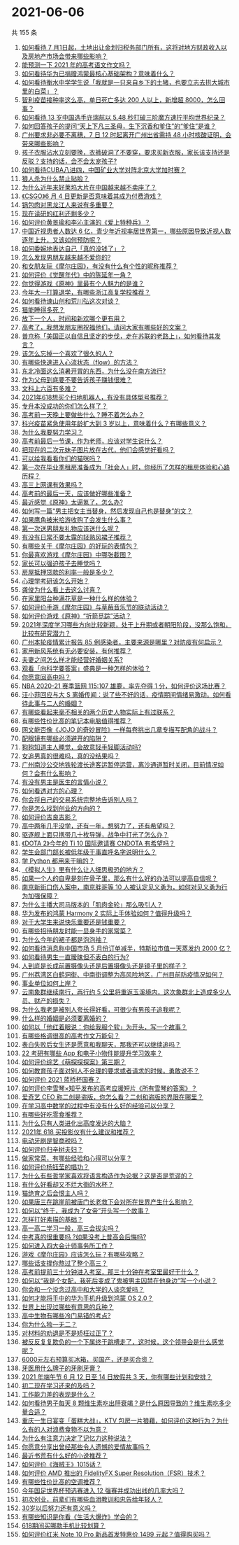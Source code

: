 # 2021-06-06

共 155 条

<!-- BEGIN -->
<!-- 最后更新时间 Sun Jun 06 2021 20:27:21 GMT+0800 (China Standard Time) -->

1. [如何看待 7
   月1日起，土地出让金划归税务部门所有，这将对地方财政收入以及房地产市场会带来哪些影响？](https://www.zhihu.com/question/463323805)
2. [能预测一下 2021 年的高考语文作文吗？](https://www.zhihu.com/question/451864903)
3. [如何看待华为已捐赠鸿蒙最核心基础架构？意味着什么？](https://www.zhihu.com/question/462892378)
4. [如何看待衡水中学学生说「我就是一只来自乡下的土猪，也要立志去拱大城市里的白菜」？](https://www.zhihu.com/question/462345321)
5. [智利疫苗接种率这么高，单日死亡多达 200 人以上，新增超
   8000，怎么回事？](https://www.zhihu.com/question/463115629)
6. [如何看待 13 岁中国选手许瑞航以 5.48
   秒打破三阶魔方速拧平均世界纪录？](https://www.zhihu.com/question/463234557)
7. [如何回答孩子的提问“天上下凡三圣母，生下沉香和爹住”的“爹住”是谁？](https://www.zhihu.com/question/462277776)
8. [广州要求非必要不离穗，7 日 12 时起离开广州出省需持 48
   小时核酸证明，会带来哪些影响？](https://www.zhihu.com/question/463430613)
9. [孩子衣服沾水立刻要换，衣裤破洞了不要穿，要求买新衣服，家长该支持还是反驳？支持的话，会不会太宠孩子?](https://www.zhihu.com/question/459542600)
10. [如何看待CUBA八进四，中国矿业大学对阵北京大学加时赛？](https://www.zhihu.com/question/463306896)
11. [狼人杀为什么禁止贴脸？](https://www.zhihu.com/question/462970840)
12. [为什么近年来好莱坞大片在中国越来越不卖座了？](https://www.zhihu.com/question/268982964)
13. [《CSGO》6 月 4 日更新是否意味着其成为付费游戏？](https://www.zhihu.com/question/463103636)
14. [锅包肉对黑龙江人来说有多重要？](https://www.zhihu.com/question/462784342)
15. [现在读研的红利还剩多少？](https://www.zhihu.com/question/456374240)
16. [如何评价黄景瑜和李沁主演的《爱上特种兵》？](https://www.zhihu.com/question/462601125)
17. [中国近视患者人数达 6
    亿，青少年近视率居世界第一，哪些原因导致近视人数逐年上升，又该如何预防呢？](https://www.zhihu.com/question/463403309)
18. [如何委婉地表达自己「真的没钱了」？](https://www.zhihu.com/question/462984155)
19. [怎么发现男朋友越来越不爱你的?](https://www.zhihu.com/question/417775321)
20. [和女朋友玩《摩尔庄园》，有没有什么有个性的昵称推荐？](https://www.zhihu.com/question/462814720)
21. [如何评价《觉醒年代》中的陈延年一角？](https://www.zhihu.com/question/447307733)
22. [你觉得游戏《原神》里最有个人魅力的是谁？](https://www.zhihu.com/question/462388527)
23. [今年大一打算退学，有哪些浙江高复学校推荐？](https://www.zhihu.com/question/58522765)
24. [如何看待谏山创和荒川弘这次对谈？](https://www.zhihu.com/question/463257259)
25. [猫能睡得多死？](https://www.zhihu.com/question/462536806)
26. [放下一个人，时间和新欢哪个更有用？](https://www.zhihu.com/question/462833975)
27. [高考了，我想发朋友圈祝福他们，请问大家有哪些好的文案？](https://www.zhihu.com/question/405298026)
28. [普京称「美国正以自信且坚定的步伐，走在苏联的老路上」，如何看待其发言？](https://www.zhihu.com/question/463282858)
29. [该怎么忘掉一个喜欢了很久的人？](https://www.zhihu.com/question/461926101)
30. [有哪些快速进入心流状态（flow）的方法？](https://www.zhihu.com/question/20992764)
31. [东北冷面这么消暑开胃的东西，为什么没在南方流行?](https://www.zhihu.com/question/462700732)
32. [作为父母到底要不要告诉孩子赚钱很难？](https://www.zhihu.com/question/461239979)
33. [文科上六百有多难？](https://www.zhihu.com/question/350905229)
34. [2021年618想买个扫地机器人，有没有具体型号推荐？](https://www.zhihu.com/question/397698378)
35. [专升本没成功的你们怎么样了？](https://www.zhihu.com/question/460210637)
36. [高考前一天晚上要做些什么？睡不着怎么办？](https://www.zhihu.com/question/458722775)
37. [科兴疫苗紧急使用年龄扩大到 3 岁以上，意味着什么？有哪些意义？](https://www.zhihu.com/question/463239638)
38. [为什么我要努力学习？](https://www.zhihu.com/question/462192669)
39. [高考前最后一节课，作为老师，应该对学生说什么？](https://www.zhihu.com/question/462695709)
40. [把现在的二次元妹子图片放在古代，他们会感觉好看吗？](https://www.zhihu.com/question/462903907)
41. [可以给我看看你们的猫咪吗？](https://www.zhihu.com/question/462824843)
42. [第一次在毕业季租房准备成为「社会人」时，你经历了怎样的租房体验和心路历程？](https://www.zhihu.com/question/461693068)
43. [高三上网课有效果吗？](https://www.zhihu.com/question/309967841)
44. [高考前的最后一天，应该做好哪些准备？](https://www.zhihu.com/question/463408596)
45. [最近感觉《原神》太逼氪了，怎么办?](https://www.zhihu.com/question/463036805)
46. [如何写一篇“男主把女主当替身，然后发现自己也是替身”的文？](https://www.zhihu.com/question/437395484)
47. [如果鹰角被米哈游收购了会发生什么事？](https://www.zhihu.com/question/462537017)
48. [第一次送男朋友礼物应该送什么呢？](https://www.zhihu.com/question/320207842)
49. [有没有日常不要太露的轻熟风裙子推荐？](https://www.zhihu.com/question/323077384)
50. [有哪些关于《摩尔庄园》的好玩的表情包？](https://www.zhihu.com/question/462564869)
51. [你最喜欢游戏《摩尔庄园》中哪张截图？](https://www.zhihu.com/question/462564850)
52. [家长可以强迫孩子去睡觉吗？](https://www.zhihu.com/question/463206973)
53. [房屋抵押贷款的利率一般是多少？](https://www.zhihu.com/question/387069469)
54. [心理学考研该怎么开始？](https://www.zhihu.com/question/455742815)
55. [龚俊为什么看上去这么讨喜？](https://www.zhihu.com/question/456646250)
56. [在家里阳台种满花草是一种什么样的体验？](https://www.zhihu.com/question/461296029)
57. [如何评价手游《摩尔庄园》与草莓音乐节的联动活动？](https://www.zhihu.com/question/463139385)
58. [如何评价游戏《原神》“折箭觅踪”活动？](https://www.zhihu.com/question/461653474)
59. [2021年深度学习哪些方向比较新颖，处于上升期或者朝阳阶段，没那么饱和，比较有研究潜力？](https://www.zhihu.com/question/460500204)
60. [广州本轮疫情累计报告 85
    例感染者，主要来源是哪里？对防疫有何启示？](https://www.zhihu.com/question/463254288)
61. [家用新风系统有无必要安装，有何推荐？](https://www.zhihu.com/question/28529319)
62. [夫妻之间怎么样才能经营好婚姻关系?](https://www.zhihu.com/question/349031552)
63. [观看「向科学要答案」盛典是一种怎样的体验？](https://www.zhihu.com/question/463277854)
64. [你愿意回高中吗？](https://www.zhihu.com/question/453231661)
65. [NBA 2020-21 赛季篮网 115:107 雄鹿，率先夺得 1
    分，如何评价这场比赛？](https://www.zhihu.com/question/463395654)
66. [汪小菲回应与大 S
    离婚传闻：说了些不好的话，疫情期间情绪易激动。如何看待此事与二人的婚姻？](https://www.zhihu.com/question/463252497)
67. [有哪些看起来毫不相关的两个历史人物实际上有过联系？](https://www.zhihu.com/question/392281921)
68. [有哪些性价比高的笔记本电脑值得推荐？](https://www.zhihu.com/question/322974536)
69. [网文能否像《JOJO
    的奇妙冒险》一样每卷挑出几章专描写配角的战斗？](https://www.zhihu.com/question/463065863)
70. [配眼镜有哪些必须避开的陷阱？](https://www.zhihu.com/question/20123451)
71. [狗狗知道主人睡觉，会故意轻手轻脚活动吗?](https://www.zhihu.com/question/350491086)
72. [女追男真的很难吗，真的没结果吗？](https://www.zhihu.com/question/457364395)
73. [广州南沙公交地铁轮渡长途客运暂停运营，离沙通道暂时关闭，目前情况如何？会有什么影响？](https://www.zhihu.com/question/463278387)
74. [有没有男主是医生的言情小说？](https://www.zhihu.com/question/370530816)
75. [如何看透对方的心理？](https://www.zhihu.com/question/455593731)
76. [你会将自己的交易系统完整地告诉别人吗？](https://www.zhihu.com/question/462350634)
77. [你是怎么找到创业的方向的？](https://www.zhihu.com/question/25857988)
78. [如何评价吉良吉影？](https://www.zhihu.com/question/23771796)
79. [高中两年几乎没学，还有一年，想努力了，还有希望吗？](https://www.zhihu.com/question/462084525)
80. [驱逐舰上面只携带几十枚导弹，战争中打光了怎么办？](https://www.zhihu.com/question/39027069)
81. [《DOTA 2》今年的 Ti 10 国际邀请赛 CNDOTA
    有希望吗？](https://www.zhihu.com/question/459216552)
82. [学生会部门部长被低年级干事直呼名字说明什么？](https://www.zhihu.com/question/21999602)
83. [学 Python 都用来干嘛的？](https://www.zhihu.com/question/34098079)
84. [《模拟人生》里有什么让人细思极恐的地方？](https://www.zhihu.com/question/264106033)
85. [如果一个人的自卑是刻在骨子里，那么有什么好的办法可以提高自信呢？](https://www.zhihu.com/question/461396765)
86. [南京新街口伤人案中，南京胖哥等 10
    人被认定见义勇为，如何对见义勇为行为加强保障？](https://www.zhihu.com/question/462770395)
87. [为什么主播大司马版本的「肌肉金轮」那么吸引人？](https://www.zhihu.com/question/461688762)
88. [华为发布的鸿蒙 Harmony 2
    实际上手体验如何？值得升级吗？](https://www.zhihu.com/question/458633364)
89. [对于大学生来说快乐重要还是钱重要？](https://www.zhihu.com/question/457081209)
90. [有哪些招待朋友时能一显身手的家常菜？](https://www.zhihu.com/question/28037354)
91. [为什么今年的裙子都是泡泡袖？](https://www.zhihu.com/question/397465205)
92. [如何看待消息称中国市场 5 月份订单减半，特斯拉市值一天蒸发约 2000
    亿？](https://www.zhihu.com/question/463066556)
93. [如何看待男生一直暧昧但不表白的行为?](https://www.zhihu.com/question/314211216)
94. [人到底是长成前置摄像头还是后置摄像头还是镜子里的样子？](https://www.zhihu.com/question/66063294)
95. [广州荔湾区白鹤洞街、中南街调整为高风险地区，广州目前防疫情况如何？](https://www.zhihu.com/question/462683954)
96. [事业单位如何上岸？](https://www.zhihu.com/question/345511835)
97. [云南象群继续南行，再行约 5
    公里将重返玉溪境内，这次象群北上造成多少人员、财产的损失？](https://www.zhihu.com/question/463102060)
98. [为什么我老是被别人夸长得好看，可很少有男孩子追我呢？](https://www.zhihu.com/question/319027663)
99. [什么样的婚姻是必须要离婚的？](https://www.zhihu.com/question/320021757)
100. [如何以「他红着眼说：你给我服个软」为开头，写一个故事？](https://www.zhihu.com/question/460697101)
101. [有哪些格调很高的高考作文万能句？](https://www.zhihu.com/question/265353821)
102. [表白失败后女生还是愿意和我聊天，那我还可以继续追吗？](https://www.zhihu.com/question/367730793)
103. [22 考研有哪些 App 和电子小物件能提升学习效率？](https://www.zhihu.com/question/462935512)
104. [如何评价综艺《萌探探探案》第三期？](https://www.zhihu.com/question/462341726)
105. [如何教育孩子面对别人不合理的要求或者请求的时候，勇敢说不？](https://www.zhihu.com/question/460662042)
106. [如何评价 2021 蓝桥杯国赛？](https://www.zhihu.com/question/463261567)
107. [如何评价李雪琴×知乎发布的高考应援短片《所有雪琴的答案》？](https://www.zhihu.com/question/463097533)
108. [爱奇艺 CEO
     称二创是盗版，你怎么看？二创和盗版的界限在哪里？](https://www.zhihu.com/question/463058796)
109. [在学习高中数学的过程中有没有什么好的经验可以分享？](https://www.zhihu.com/question/24681105)
110. [有哪些好吃零食推荐？](https://www.zhihu.com/question/453646089)
111. [为什么只有人类进化出高度发达的大脑？](https://www.zhihu.com/question/20323967)
112. [2021年 618 买投影仪有什么建议和推荐？](https://www.zhihu.com/question/458826447)
113. [电动牙刷是智商税吗？](https://www.zhihu.com/question/60799591)
114. [如何评价归辛树夫妇？](https://www.zhihu.com/question/296356537)
115. [做家常菜，有哪些经验和心得可以分享？](https://www.zhihu.com/question/19760437)
116. [如何评价杨钰莹的唱功？](https://www.zhihu.com/question/23503608)
117. [为什么有些哲学家喜欢将语言构造作为论据？这是否是荒谬的？](https://www.zhihu.com/question/456701631)
118. [有什么好看却又不烂大街的水杯？](https://www.zhihu.com/question/65459802)
119. [猫绝育之后会恨主人吗？](https://www.zhihu.com/question/420799616)
120. [如果唐三在跳崖前被唐门长老救下会对所在世界产生什么影响？](https://www.zhihu.com/question/461272805)
121. [如何以“终于，我成为了女帝”开头写一个故事？](https://www.zhihu.com/question/405355755)
122. [怎样打好素描的基础？](https://www.zhihu.com/question/26444779)
123. [高一高二学习一般，高三会拔尖吗？](https://www.zhihu.com/question/461416493)
124. [中考真的很重要吗 ?如果没考上普高会后悔吗?](https://www.zhihu.com/question/461082126)
125. [如何进入四大会计师事务所工作？](https://www.zhihu.com/question/310191544)
126. [游戏《摩尔庄园》应该怎么玩？有哪些攻略？](https://www.zhihu.com/question/371309327)
127. [哪些话支撑你熬过了整个高三？](https://www.zhihu.com/question/398139905)
128. [高考前提前三十分钟进入考室，那三十分钟在考室里最好干什么？](https://www.zhihu.com/question/438598661)
129. [如何以“我是个女配，我死后变成了鬼被男主囚禁在他身边”写一个小说？](https://www.zhihu.com/question/448069836)
130. [你会和一个没念过高中和大学的人谈恋爱吗？](https://www.zhihu.com/question/462293257)
131. [如何才能将手中的华为手机升级到鸿蒙 OS 2.0？](https://www.zhihu.com/question/436295623)
132. [世界上出现过哪些有意思的兵种？](https://www.zhihu.com/question/419256945)
133. [高中生物有哪些冷门易错的考点?](https://www.zhihu.com/question/447559813)
134. [你为什么独一无二？](https://www.zhihu.com/question/463105888)
135. [对材料的劝退是不是矫枉过正了？](https://www.zhihu.com/question/462787240)
136. [被反反复复欺负的一个下属终于跳槽走了，这时候，这个领导会是什么感觉呢？](https://www.zhihu.com/question/419717401)
137. [6000元左右预算买冰箱，买国产，还是买合资？](https://www.zhihu.com/question/427992113)
138. [牙医用什么牌子的牙刷牙膏？](https://www.zhihu.com/question/21064394)
139. [2021 年端午节 6 月 12 日至 14 日放假共 3
     天，你有哪些计划和安排？](https://www.zhihu.com/question/461518659)
140. [初二现在学习还来的及吗？](https://www.zhihu.com/question/460694660)
141. [工作能力差的表现是什么？](https://www.zhihu.com/question/272082217)
142. [如何看待男子每天 8
     颗维生素吃出肝衰竭？是什么原因导致的？维生素吃多少量合适？](https://www.zhihu.com/question/463004931)
143. [重庆一生日宴变「蛋糕大战」，KTV
     包房一片狼藉，如何评价这种行为？为什么有的人对浪费食物不以为意？](https://www.zhihu.com/question/463080691)
144. [为什么有注意力决定了记忆力这种说法？](https://www.zhihu.com/question/453067685)
145. [你愿意分享出曾经那些令人遗憾的爱情故事吗？](https://www.zhihu.com/question/461039473)
146. [最近书荒有什么好的小说推荐？](https://www.zhihu.com/question/454175132)
147. [如何评价《海贼王》1015话？](https://www.zhihu.com/question/463011991)
148. [如何评价 AMD 推出的 FidelityFX Super
     Resolution（FSR）技术？](https://www.zhihu.com/question/462609402)
149. [有哪些性价比高的空调推荐？](https://www.zhihu.com/question/393218413)
150. [今年国足世界杯预选赛进入 12 强赛并成功出线的几率大吗？](https://www.zhihu.com/question/458794320)
151. [初次创业，前辈们有哪些血泪教训和忠告给年轻人？](https://www.zhihu.com/question/456798060)
152. [30岁以后努力还有意义吗？](https://www.zhihu.com/question/461708777)
153. [有哪些知识是你看《生活大爆炸》学会的？](https://www.zhihu.com/question/321167011)
154. [618期间买哪款手机比较划算？](https://www.zhihu.com/question/463120125)
155. [如何评价红米 Note 10 Pro 新品首发特惠价 1499
     元起？值得购买吗？](https://www.zhihu.com/question/461503607)

<!-- END -->
